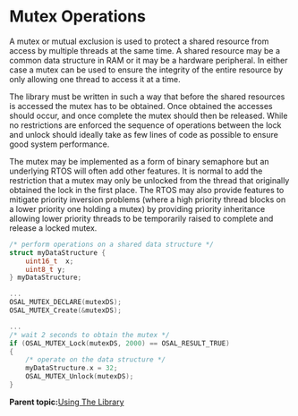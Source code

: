 # Mutex Operations

A mutex or mutual exclusion is used to protect a shared resource from access by multiple threads at the same time. A shared resource may be a common data structure in RAM or it may be a hardware peripheral. In either case a mutex can be used to ensure the integrity of the entire resource by only allowing one thread to access it at a time.

The library must be written in such a way that before the shared resources is accessed the mutex has to be obtained. Once obtained the accesses should occur, and once complete the mutex should then be released. While no restrictions are enforced the sequence of operations between the lock and unlock should ideally take as few lines of code as possible to ensure good system performance.

The mutex may be implemented as a form of binary semaphore but an underlying RTOS will often add other features. It is normal to add the restriction that a mutex may only be unlocked from the thread that originally obtained the lock in the first place. The RTOS may also provide features to mitigate priority inversion problems \(where a high priority thread blocks on a lower priority one holding a mutex\) by providing priority inheritance allowing lower priority threads to be temporarily raised to complete and release a locked mutex.

```c
/* perform operations on a shared data structure */
struct myDataStructure {
    uint16_t  x;
    uint8_t y;
} myDataStructure;

...
OSAL_MUTEX_DECLARE(mutexDS);
OSAL_MUTEX_Create(&mutexDS);

...
/* wait 2 seconds to obtain the mutex */
if (OSAL_MUTEX_Lock(mutexDS, 2000) == OSAL_RESULT_TRUE)
{
    /* operate on the data structure */
    myDataStructure.x = 32;
    OSAL_MUTEX_Unlock(mutexDS);
}
```

**Parent topic:**[Using The Library](GUID-0EE2CCDD-3C1B-4DA6-90EB-50B9B67AC895.md)

